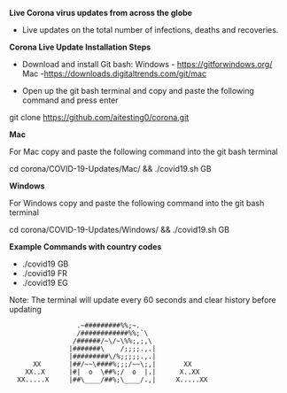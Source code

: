 **Live Corona virus updates from across the globe**

- Live updates on the total number of infections, deaths and recoveries.


**Corona Live Update Installation Steps**

- Download and install Git bash:
  Windows - https://gitforwindows.org/ 
  Mac -https://downloads.digitaltrends.com/git/mac 

- Open up the git bash terminal and copy and paste the following command and press enter

git clone https://github.com/aitesting0/corona.git


**Mac**

For Mac copy and paste the following command into the  git bash terminal 

cd corona/COVID-19-Updates/Mac/ && ./covid19.sh GB

**Windows**

For Windows copy and paste the following command into the git bash terminal 

cd corona/COVID-19-Updates/Windows/ && ./covid19.sh GB

**Example Commands with country codes** 
- ./covid19 GB 
- ./covid19 FR
- ./covid19 EG


Note: The terminal will update every 60 seconds and clear history before updating

                     .~#########%%;~.
                     /############%%;`\
                    /######/~\/~\%%;,;,\
                   |#######\    /;;;;.,.|
                   |#########\/%;;;;;.,.|
          XX       |##/~~\####%;;;/~~\;,|       XX
        XX..X      |#|  o  \##%;/  o  |.|      X..XX
      XX.....X     |##\____/##%;\____/.,|     X.....XX
